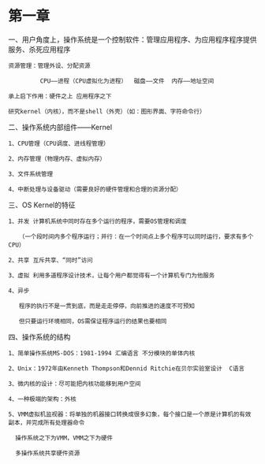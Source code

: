 # 第一章

一、用户角度上，操作系统是一个控制软件：管理应用程序、为应用程序程序提供服务、杀死应用程序
    
    资源管理：管理外设、分配资源
    
             CPU——进程（CPU虚拟化为进程）  磁盘——文件  内存——地址空间
             
    承上启下作用：硬件之上 应用程序之下
    
    研究kernel（内核），而不是shell（外壳）（如：图形界面、字符命令行）
    
二、操作系统内部组件——Kernel

    1、CPU管理（CPU调度、进线程管理）
    
    2、内存管理（物理内存、虚拟内存）
    
    3、文件系统管理
    
    4、中断处理与设备驱动（需要良好的硬件管理和合理的资源分配）
    
三、OS Kernel的特征

    1、并发 计算机系统中同时存在多个运行的程序，需要OS管理和调度
       
       （一个段时间内多个程序运行；并行：在一个时间点上多个程序可以同时运行，要求有多个CPU）
       
    2、共享 互斥共享、“同时”访问
    
    3、虚拟 利用多道程序设计技术，让每个用户都觉得有一个计算机专门为他服务
    
    4、异步
    
       程序的执行不是一贯到底，而是走走停停，向前推进的速度不可预知
       
       但只要运行环境相同，OS需保证程序运行的结果也要相同
    
四、操作系统的结构

    1、简单操作系统MS-DOS：1981-1994 汇编语言 不分模块的单体内核
    
    2、Unix：1972年由Kenneth Thompson和Dennid Ritchie在贝尔实验室设计  C语言
    
    3、微内核的设计：尽可能把内核功能移到用户空间
    
    4、一种极端的架构：外核
    
    5、VMM虚拟机监视器：将单独的机器接口转换成很多幻象，每个接口是一个原是计算机的有效副本，并完成所有处理器命令
    
      操作系统之下为VMM，VMM之下为硬件
      
      多操作系统共享硬件资源


